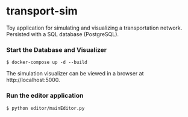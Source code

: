 # transport-sim

Toy application for simulating and visualizing a transportation network. Persisted with a SQL database (PostgreSQL).

### Start the Database and Visualizer
```
$ docker-compose up -d --build
```
The simulation visualizer can be viewed in a browser at http://localhost:5000.

### Run the editor application
```
$ python editor/mainEditor.py
```